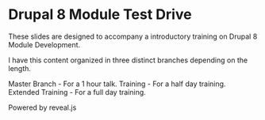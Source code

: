 # Drupal 8 Module Test Drive

These slides are designed to accompany a introductory training on Drupal 8 Module Development.

I have this content organized in three distinct branches depending on the length. 

Master Branch - For a 1 hour talk. 
Training - For a half day training. 
Extended Training - For a full day training.

Powered by reveal.js
